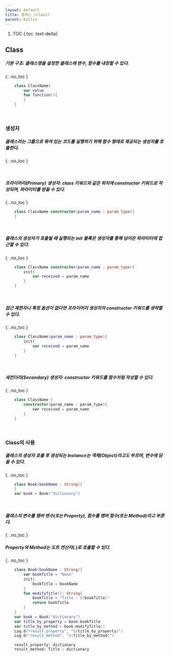 ```yaml
---
layout: default
title: 클래스 (class)
parent: Kotlin
---
```


1. TOC
{:toc .text-delta} 

## Class
##### 기본 구조: 클래스명을 설정한 클래스에 변수, 함수를 내장할 수 있다.
{: .no_toc }
```kotlin
    class ClassName{
        var value
        fun function(){
        }
    }
```
<br/>

### 생성자
##### 클래스라는 그룹으로 묶여 있는 코드를 실행하기 위해 함수 형태로 제공되는 생성자를 호출한다.
{: .no_toc }

<br/>

##### 프라이머리(Primary) 생성자:  class 키워드와 같은 위치에 constructor 키워드로 작성되며, 파라미터를 받을 수 있다.
{: .no_toc }
```kotlin
    class ClassName constructor(param_name : param_type){
    }
```
<br/>

##### 클래스의 생성자가 호출될 때 실행되는 init 블록은 생성자를 통해 넘어온 파라미터에 접근할 수 있다.
{: .no_toc }
```kotlin
    class ClassName constructor(param_name : param_type){
        init{
            var received = param_name
        }
    }
```
<br/>

##### 접근 제한자나 특정 옵션이 없다면 프라이머리 생성자의 constructor 키워드를 생략할 수 있다.
{: .no_toc }
```kotlin
    class ClassName(param_name : param_type){
        init{
            var received = param_name
        }
    }
```
<br/>

##### 세컨더리(Secondary) 생성자:  constructor 키워드를 함수처럼 작성할 수 있다.
{: .no_toc }
```kotlin
    class ClassName {
        constructor(param_name : param_type){
            var received = param_name
        }
    }
```

<br/>

### Class의 사용
##### 클래스의 생성자 호출 후 생성되는 Instance는 객체(Object)라고도 부르며, 변수에 담을 수 있다.
{: .no_toc }
```kotlin
    class Book(bookName : String){
    }
    var book = Book("dictionary")
```
<br/>

##### 클래스의 변수를 맴버 변수(또는 Property), 함수를 맴버 함수(또는 Method)라고 부른다.
{: .no_toc }
##### Property와 Method는 도트 연산자(.)로 호출할 수 있다. 
{: .no_toc }
```kotlin
    class Book(bookName : String){
        var bookTitle = "None"
        init{
            bookTitle = bookName
        }
        fun modifyTitle(): String{
            bookTitle = "Title : ${bookTitle}"
            return bookTitle
        }
    }
    var book = Book("dictionary")
    var title_by_property = book.bookTitle
    var title_by_method = book.modifyTitle()
    Log.d("result_property", "${title_by_property}")
    Log.d("result_method", "${title_by_method}")
```
```
    result_property: dictionary
    result_method: Title : dictionary
```